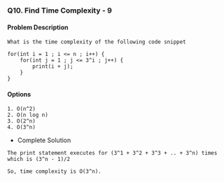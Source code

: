 ### Q10. Find Time Complexity - 9
#### Problem Description
```text
What is the time complexity of the following code snippet

for(int i = 1 ; i <= n ; i++) {
    for(int j = 1 ; j <= 3^i ; j++) {
        print(i + j);
    }
}
```
#### Options
```text
1. O(n^2)
2. O(n log n)
3. O(2^n)
4. O(3^n)
```

* Complete Solution
```text
The print statement executes for (3^1 + 3^2 + 3^3 + .. + 3^n) times 
which is (3^n - 1)/2

So, time complexity is O(3^n).
```

